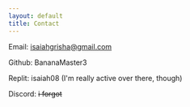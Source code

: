 ```yaml
---
layout: default
title: Contact
---
```



Email: isaiahgrisha@gmail.com  

Github: BananaMaster3  

Replit: isaiah08 (I'm really active over there, though)  

Discord: ~~i forgot~~  
